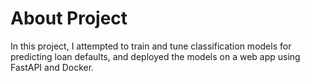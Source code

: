 # About Project
In this project, I attempted to train and tune classification models for predicting loan defaults, and deployed the models on a web app using FastAPI and Docker.
